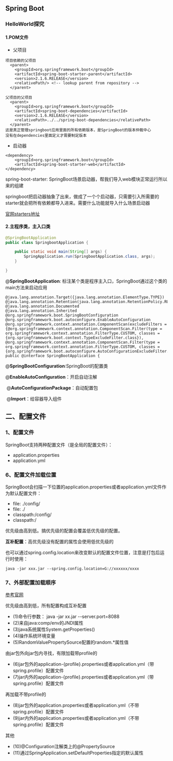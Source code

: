 ## Spring Boot

### HelloWorld探究
#### 1.POM文件
- 父项目
```
项目依赖的父项目
  <parent>
    <groupId>org.springframework.boot</groupId>
    <artifactId>spring-boot-starter-parent</artifactId>
    <version>2.1.6.RELEASE</version>
    <relativePath/> <!-- lookup parent from repository -->
  </parent>
  
父项目的父项目
  <parent>
    <groupId>org.springframework.boot</groupId>
    <artifactId>spring-boot-dependencies</artifactId>
    <version>2.1.6.RELEASE</version>
    <relativePath>../../spring-boot-dependencies</relativePath>
  </parent>
这是真正管理springboot应用里面的所有依赖版本，是SpringBoot的版本仲裁中心
没有在dependencies里面定义才需要制定版本
```
- 启动器
```
<dependency>
    <groupId>org.springframework.boot</groupId>
    <artifactId>spring-boot-starter-web</artifactId>
</dependency>
```
spring-boot-starter: SpringBoot场景启动器，帮我们导入web模块正常运行所以来的组建

springboot把启动器抽象了出来，做成了一个个启动器，只需要引入所需要的starter就会把所有依赖都导入进来。需要什么功能就导入什么场景启动器

[官网starters地址](https://docs.spring.io/spring-boot/docs/2.1.6.RELEASE/reference/html/using-boot-build-systems.html#using-boot-starter)

#### 2.主程序类，主入口类

```java
@SpringBootApplication
public class SpringbootApplication {

	public static void main(String[] args) {
		SpringApplication.run(SpringbootApplication.class, args);
	}

}
```

@**SpringBootApplication**: 标注某个类是程序主入口，SpringBoot通过这个类的main方法来启动应用

```
@java.lang.annotation.Target({java.lang.annotation.ElementType.TYPE})
@java.lang.annotation.Retention(java.lang.annotation.RetentionPolicy.RUNTIME)
@java.lang.annotation.Documented
@java.lang.annotation.Inherited
@org.springframework.boot.SpringBootConfiguration
@org.springframework.boot.autoconfigure.EnableAutoConfiguration
@org.springframework.context.annotation.ComponentScan(excludeFilters = {@org.springframework.context.annotation.ComponentScan.Filter(type = org.springframework.context.annotation.FilterType.CUSTOM, classes = {org.springframework.boot.context.TypeExcludeFilter.class}), @org.springframework.context.annotation.ComponentScan.Filter(type = org.springframework.context.annotation.FilterType.CUSTOM, classes = {org.springframework.boot.autoconfigure.AutoConfigurationExcludeFilter.class})})
public @interface SpringBootApplication {
```

@**SpringBootConfiguration**:SpringBoot的配置类

@**EnableAutoConfiguration**：开启自动注解

​	@**AutoConfigurationPackage**：自动配置包

​	@**Import**：给容器导入组件



## 二、配置文件



### 1、配置文件

SpringBoot支持两种配置文件（是全局的配置文件）：

- application.properties
- application.yml



### 6、配置文件加载位置

SpringBoot会扫描一下位置的application.properties或者application.yml文件作为默认配置文件：

- file: ./config/
- file: ./
- classpath:/config/
- classpath:/

优先级由高到低。搞优先级的配置会覆盖低优先级的配置。

**互补配置**：高优先级没有配置的属性会使用低优先级的

也可以通过spring.config.location来改变默认的配置文件位置，注意是打包后运行时使用：

```
java -jar xxx.jar --spring.config.location=G://xxxxxx/xxxx
```

### 7、外部配置加载顺序
[参考官网](https://docs.spring.io/spring-boot/docs/2.1.6.RELEASE/reference/htmlsingle/#boot-features-external-config)

优先级由高到低，所有配置构成互补配置
- (1)命令行参数： java -jar xx.jar --server.port=8088
- (2)来自java:comp/env的JNDI属性
- (3)java系统属性System.getProperties()
- (4)操作系统环境变量
- (5)RandomValuePropertySource配置的random.*属性值

由jar包外向jar包内寻找，有限加载带profile的
- (6)jar包外的application-{profile}.properties或者application.yml（带spring.profile）配置文件
- (7)jar内外的application-{profile}.properties或者application.yml（带spring.profile）配置文件

再加载不带profile的
- (8)jar包外的application.properties或者application.yml（不带spring.profile）配置文件
- (9)jar内外的application.properties或者application.yml（不带spring.profile）配置文件

其他
- (10)@Configuration注解类上的@PropertySource
- (11)通过SpringApplication.setDefaultProperties指定的默认属性





